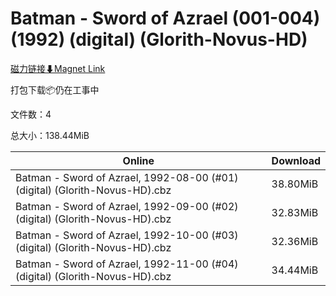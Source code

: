 # Batman - Sword of Azrael (001-004) (1992) (digital) (Glorith-Novus-HD)

[磁力链接⬇Magnet Link](magnet:?xt=urn:btih:c6ca55618b95a530d4ea847739e1aeffe46c295a&dn=Batman%20-%20Sword%20of%20Azrael%20%28001-004%29%20%281992%29%20%28digital%29%20%28Glorith-Novus-HD%29)

打包下载📦仍在工事中

文件数：4

总大小：138.44MiB

Online | Download
--- | ---
Batman - Sword of Azrael, 1992-08-00 (#01) (digital) (Glorith-Novus-HD).cbz | 38.80MiB
Batman - Sword of Azrael, 1992-09-00 (#02) (digital) (Glorith-Novus-HD).cbz | 32.83MiB
Batman - Sword of Azrael, 1992-10-00 (#03) (digital) (Glorith-Novus-HD).cbz | 32.36MiB
Batman - Sword of Azrael, 1992-11-00 (#04) (digital) (Glorith-Novus-HD).cbz | 34.44MiB